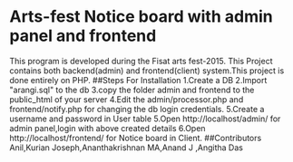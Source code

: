 # Arts-fest Notice board with admin panel and frontend
This program is developed during the Fisat arts fest-2015. This Project contains both backend(admin) and frontend(client) system.This project is done entirely on PHP.
##Steps For Installation
					1.Create a DB
					2.Import "arangi.sql" to the db
					3.copy the folder admin and frontend to the public_html of your server
					4.Edit the admin/processor.php and frontend/notify.php for changing the db login credentials.
					5.Create a username and password in User table 
					5.Open http://localhost/admin/ for admin panel,login with above created details
					6.Open http://localhost/frontend/ for Notice board in Client.
##Contributors
Anil,Kurian Joseph,Ananthakrishnan MA,Anand J ,Angitha Das
